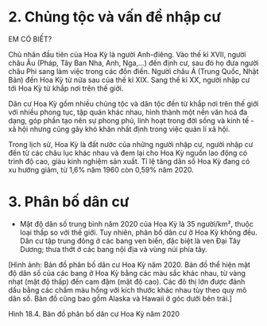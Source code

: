 # 2. Chủng tộc và vấn đề nhập cư

EM CÓ BIẾT?

Chủ nhân đầu tiên của Hoa Kỳ là người Anh-điêng. Vào thế kỉ XVII, người châu Âu (Pháp, Tây Ban Nha, Anh, Nga,...) đến định cư, sau đó họ đưa người châu Phi sang làm việc trong các đồn điền. Người châu Á (Trung Quốc, Nhật Bản) đến Hoa Kỳ từ nửa sau của thế kỉ XIX. Sang thế kỉ XX, người nhập cư tới Hoa Kỳ từ khắp nơi trên thế giới.

Dân cư Hoa Kỳ gồm nhiều chủng tộc và dân tộc đến từ khắp nơi trên thế giới với nhiều phong tục, tập quán khác nhau, hình thành một nền văn hoá đa dạng, góp phần tạo nên sự phong phú, linh hoạt trong đời sống và kinh tế - xã hội nhưng cũng gây khó khăn nhất định trong việc quản lí xã hội.

Trong lịch sử, Hoa Kỳ là đất nước của những người nhập cư, người nhập cư đến từ các châu lục khác nhau và đem lại cho Hoa Kỳ nguồn lao động có trình độ cao, giàu kinh nghiệm sản xuất. Tỉ lệ tăng dân số Hoa Kỳ đang có xu hướng giảm, từ 1,6% năm 1960 còn 0,59% năm 2020.

# 3. Phân bố dân cư

- Mật độ dân số trung bình năm 2020 của Hoa Kỳ là 35 người/km², thuộc loại thấp so với thế giới. Tuy nhiên, phân bố dân cư ở Hoa Kỳ không đều. Dân cư tập trung đông ở các bang ven biển, đặc biệt là ven Đại Tây Dương; thưa thớt ở các bang nội địa và vùng núi phía tây.

[Hình ảnh: Bản đồ phân bố dân cư Hoa Kỳ năm 2020. Bản đồ thể hiện mật độ dân số của các bang ở Hoa Kỳ bằng các màu sắc khác nhau, từ vàng nhạt (mật độ thấp) đến cam đậm (mật độ cao). Các đô thị lớn được đánh dấu bằng các chấm màu hồng với kích thước khác nhau tùy theo quy mô dân số. Bản đồ cũng bao gồm Alaska và Hawaii ở góc dưới bên trái.]

Hình 18.4. Bản đồ phân bố dân cư Hoa Kỳ năm 2020